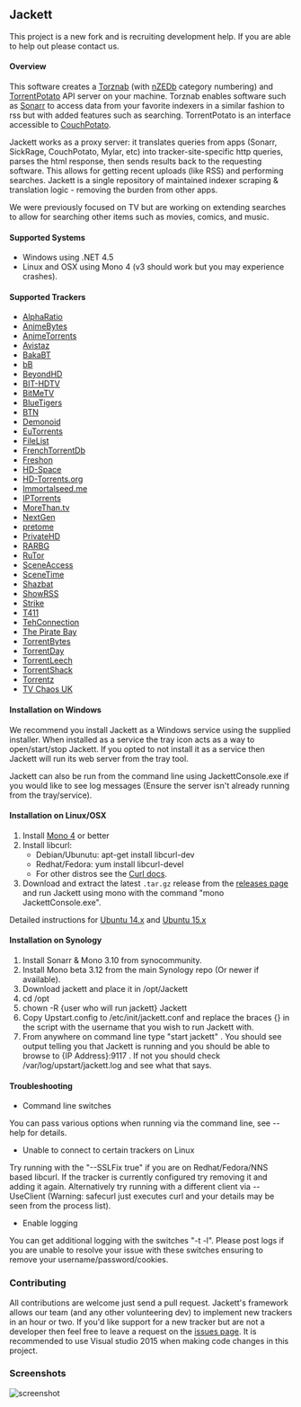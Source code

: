## Jackett

This project is a new fork and is recruiting development help.  If you are able to help out please contact us.

#### Overview
This software creates a [Torznab](https://github.com/Sonarr/Sonarr/wiki/Implementing-a-Torznab-indexer) (with [nZEDb](https://github.com/nZEDb/nZEDb/blob/master/docs/newznab_api_specification.txt) category numbering) and [TorrentPotato](https://github.com/RuudBurger/CouchPotatoServer/wiki/Couchpotato-torrent-provider) API server on your machine.  Torznab enables software such as [Sonarr](https://sonarr.tv) to access data from your favorite indexers in a similar fashion to rss but with added features such as searching.  TorrentPotato is an interface accessible to [CouchPotato](https://couchpota.to/).

Jackett works as a proxy server: it translates queries from apps (Sonarr, SickRage, CouchPotato, Mylar, etc) into tracker-site-specific http queries, parses the html response, then sends results back to the requesting software. This allows for getting recent uploads (like RSS) and performing searches. Jackett is a single repository of maintained indexer scraping & translation logic - removing the burden from other apps. 

We were previously focused on TV but are working on extending searches to allow for searching other items such as movies, comics, and music.


#### Supported Systems
* Windows using .NET 4.5
* Linux and OSX using Mono 4 (v3 should work but you may experience crashes).


#### Supported Trackers
 * [AlphaRatio](https://alpharatio.cc/)
 * [AnimeBytes](https://animebytes.tv/)
 * [AnimeTorrents](http://animetorrents.me/)
 * [Avistaz](https://avistaz.to/)
 * [BakaBT](http://bakabt.me/)
 * [bB](http://reddit.com/r/baconbits)
 * [BeyondHD](https://beyondhd.me/)
 * [BIT-HDTV](https://www.bit-hdtv.com)
 * [BitMeTV](http://www.bitmetv.org/)
 * [BlueTigers](https://www.bluetigers.ca/)
 * [BTN](http://broadcasthe.net)
 * [Demonoid](http://www.demonoid.pw/)
 * [EuTorrents](https://eutorrents.to/)
 * [FileList](http://filelist.ro/)
 * [FrenchTorrentDb](http://www.frenchtorrentdb.com/)
 * [Freshon](https://freshon.tv/)
 * [HD-Space](https://hd-space.org/)
 * [HD-Torrents.org](https://hd-torrents.org/)
 * [Immortalseed.me](http://immortalseed.me)
 * [IPTorrents](https://iptorrents.com/)
 * [MoreThan.tv](https://morethan.tv/)
 * [NextGen](https://nxtgn.org/)
 * [pretome](https://pretome.info)
 * [PrivateHD](https://privatehd.to/)
 * [RARBG](https://rarbg.to/)
 * [RuTor](http://rutor.org/)
 * [SceneAccess](https://sceneaccess.eu/login)
 * [SceneTime](https://www.scenetime.com/)
 * [Shazbat](www.shazbat.tv/login)
 * [ShowRSS](https://showrss.info/)
 * [Strike](https://getstrike.net/)
 * [T411](http://www.t411.io/)
 * [TehConnection](https://tehconnection.eu/) 
 * [The Pirate Bay](https://thepiratebay.se/)
 * [TorrentBytes](https://www.torrentbytes.net/)
 * [TorrentDay](https://torrentday.eu/)
 * [TorrentLeech](http://www.torrentleech.org/)
 * [TorrentShack](http://torrentshack.me/)
 * [Torrentz](https://torrentz.eu/)
 * [TV Chaos UK](https://tvchaosuk.com/)

#### Installation on Windows

We recommend you install Jackett as a Windows service using the supplied installer.  When installed as a service the tray icon acts as a way to open/start/stop Jackett. If you opted to not install it as a service then Jackett will run its web server from the tray tool.

Jackett can also be run from the command line using JackettConsole.exe if you would like to see log messages (Ensure the server isn't already running from the tray/service).

#### Installation on Linux/OSX
 1. Install [Mono 4](http://www.mono-project.com/download/) or better
 2. Install  libcurl:
       * Debian/Ubunutu: apt-get install libcurl-dev
       * Redhat/Fedora: yum install libcurl-devel
       * For other distros see the  [Curl docs](http://curl.haxx.se/dlwiz/?type=devel).
 3. Download and extract the latest ```.tar.gz``` release from the [releases page](https://github.com/Jackett/Jackett/releases) and run Jackett using mono with the command "mono JackettConsole.exe".
 
Detailed instructions for [Ubuntu 14.x](http://www.htpcguides.com/install-jackett-on-ubuntu-14-x-for-custom-torrents-in-sonarr/) and [Ubuntu 15.x](http://www.htpcguides.com/install-jackett-ubuntu-15-x-for-custom-torrents-in-sonarr/)

#### Installation on Synology
1. Install Sonarr & Mono 3.10 from synocommunity.
2. Install Mono beta 3.12 from the main Synology repo (Or newer if available).
3. Download jackett and place it in /opt/Jackett
4. cd /opt
5. chown -R {user who will run jackett} Jackett
6. Copy Upstart.config to /etc/init/jackett.conf and replace the braces {} in the script with the username that you wish to run Jackett with.
9. From anywhere on command line type "start jackett" . You should see output telling you that Jackett is running and you should be able to browse to {IP Address}:9117 . If not you should check /var/log/upstart/jackett.log and see what that says.

#### Troubleshooting

* Command line switches

You can pass various options when running via the command line, see --help for details.

* Unable to  connect to certain trackers on Linux

Try running with the "--SSLFix true" if you are on Redhat/Fedora/NNS based libcurl.  If the tracker is currently configured try removing it and adding it again. Alternatively try running with a different client via --UseClient (Warning: safecurl just executes curl and your details may be seen from the process list).

*  Enable logging

You can get additional logging with the switches "-t -l".  Please post logs if you are unable to resolve your issue with these switches ensuring to remove your username/password/cookies.

### Contributing
All contributions are welcome just send a pull request.  Jackett's framework allows our team (and any other volunteering dev) to implement new trackers in an hour or two. If you'd like support for a new tracker but are not a developer then feel free to leave a request on the [issues page](https://github.com/zone117x/Jackett/issues).  It is recommended to use Visual studio 2015 when making code changes in this project.


### Screenshots

![screenshot](http://i.imgur.com/t1sVva6.png "screenshot")

